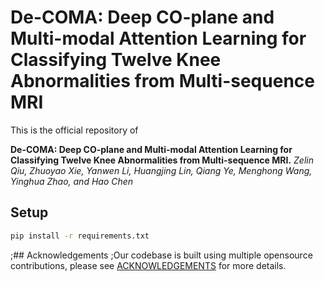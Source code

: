 # De-COMA: Deep CO-plane and Multi-modal Attention Learning for Classifying Twelve Knee Abnormalities from Multi-sequence MRI
This is the official repository of 

**De-COMA: Deep CO-plane and Multi-modal Attention Learning for Classifying Twelve Knee Abnormalities from Multi-sequence MRI.** 
*Zelin Qiu, Zhuoyao Xie, Yanwen Li, Huangjing Lin, Qiang Ye, Menghong Wang, Yinghua Zhao, and Hao Chen*

## Setup
```bash
pip install -r requirements.txt
```


;## Acknowledgements
;Our codebase is built using multiple opensource contributions, please see [ACKNOWLEDGEMENTS](ACKNOWLEDGEMENTS) for more details. 
